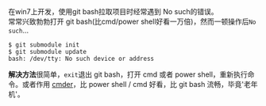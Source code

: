 在win7上开发，使用git bash拉取项目时经常遇到 No such的错误。  
常常兴致勃勃打开 git bash(比cmd/power shell好看一万倍)，然而一顿操作后`No such`...

    $ git submodule init
    $ git submodule update
    bash: /dev/tty: No such device or address

**解决方法**很简单，`exit`退出 git bash，打开 cmd 或者 power shell，重新执行命令。或者作用 [cmder](http://cmder.net/)，比 power shell / cmd 好看，比 git bash 流畅，毕竟'老年机'。